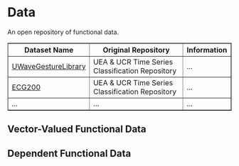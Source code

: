 # Data
 An open repository of functional data.
 
  
<table border="1">
  <thead>
    <tr>
      <th>Dataset Name</th>
      <th>Original Repository</th>
      <th>Information</th>
    </tr>
  </thead>
  <tbody>
    <tr>
      <td><a href="https://www.timeseriesclassification.com/description.php?Dataset=UWaveGestureLibrary">UWaveGestureLibrary</a></td>
      <td>UEA & UCR Time Series Classification Repository</td>
      <td>...</td>
    </tr>
    <tr>
      <td><a href="https://www.timeseriesclassification.com/description.php?Dataset=ECG200">ECG200</a></td>
      <td>UEA & UCR Time Series Classification Repository</td>
      <td>...</td>
    </tr>
       <tr>
      <td>...</td>
      <td>...</td>
      <td>...</td>
    </tr>
  </tbody>
</table>




 <h2>Vector-Valued Functional Data</h2>
 
 


 <h2>Dependent Functional Data</h2>
 
 


